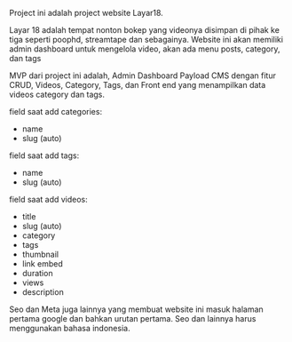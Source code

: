 Project ini adalah project website Layar18.

Layar 18 adalah tempat nonton bokep yang videonya disimpan di pihak ke tiga seperti poophd, streamtape dan sebagainya.
Website ini akan memiliki admin dashboard untuk mengelola video, akan ada menu posts, category, dan tags

MVP dari project ini adalah, Admin Dashboard Payload CMS dengan fitur CRUD, Videos, Category, Tags, dan Front end yang menampilkan data videos category dan tags.

field saat add categories:
- name
- slug (auto)

field saat add tags:
- name
- slug (auto)

field saat add videos:
- title
- slug (auto)
- category
- tags
- thumbnail
- link embed
- duration
- views
- description

Seo dan Meta juga lainnya yang membuat website ini masuk halaman pertama google dan bahkan urutan pertama.
Seo dan lainnya harus menggunakan bahasa indonesia.